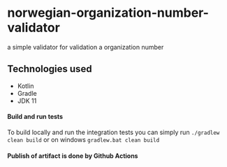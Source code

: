# norwegian-organization-number-validator
a simple validator for validation a organization number

## Technologies used
* Kotlin
* Gradle
* JDK 11

#### Build and run tests
To build locally and run the integration tests you can simply run `./gradlew clean build` or on windows
`gradlew.bat clean build`

#### Publish of artifact is done by Github Actions

